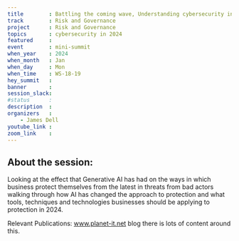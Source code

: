 ```yaml
---
title        : Battling the coming wave, Understanding cybersecurity in 2024
track        : Risk and Governance
project      : Risk and Governance
topics       : cybersecurity in 2024
featured     :
event        : mini-summit
when_year    : 2024
when_month   : Jan
when_day     : Mon
when_time    : WS-18-19
hey_summit   : 
banner       : 
session_slack:
#status      : 
description  :
organizers   :
    - James Dell     
youtube_link : 
zoom_link    : 
---
```


## About the session:
Looking at the effect that Generative AI has had on the ways in which business protect themselves from the latest in threats from bad actors walking through how AI has changed the approach to protection and what tools, techniques and technologies businesses should be applying to protection in 2024.

Relevant Publications:
www.planet-it.net blog there is lots of content around this.
